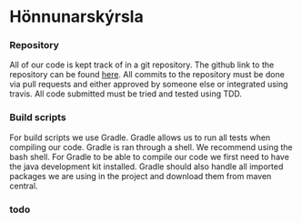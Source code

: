 # Hönnunarskýrsla

### Repository
All of our code is kept track of in a git repository. The github link to the repository can be found [here]. All commits to the repository must be done via pull requests and either approved by someone else or integrated using travis. All code submitted must be tried and tested using TDD.

### Build scripts
For build scripts we use Gradle. Gradle allows us to run all tests when compiling our code. Gradle is ran through a shell. We recommend using the bash shell. For Gradle to be able to compile our code we first need to have the java development kit installed. Gradle should also handle all imported packages we are using in the project and download them from maven central.

### todo

[here]: <https://github.com/CoolPeople/tictactoe>

